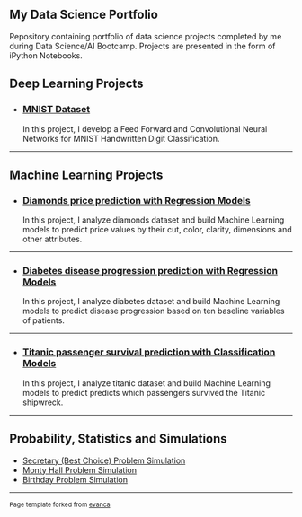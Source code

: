 ## My Data Science Portfolio

Repository containing portfolio of data science projects completed by me during Data Science/AI Bootcamp. Projects are presented in the form of iPython Notebooks.


## Deep Learning Projects

- ### [MNIST Dataset](https://github.com/zoisan/zoisan.github.io/blob/master/MNIST.md)

  In this project, I develop a Feed Forward and Convolutional Neural Networks for MNIST Handwritten Digit Classification.


---
## Machine Learning Projects

- ### [Diamonds price prediction with Regression Models](https://github.com/zoisan/zoisan.github.io/blob/master/Diamonds.md)

  In this project, I analyze diamonds dataset and build Machine Learning models to predict price values by their cut, color, clarity, dimensions and other attributes.


---

- ### [Diabetes disease progression prediction with Regression Models](https://github.com/zoisan/zoisan.github.io/blob/master/Diabetes.md)

  In this project, I analyze diabetes dataset and build Machine Learning models to predict disease progression based on ten baseline variables of patients.


---

- ### [Titanic passenger survival prediction with Classification Models](https://github.com/zoisan/zoisan.github.io/blob/master/Titanic.md)

  In this project, I analyze titanic dataset and build Machine Learning models to predict predicts which passengers survived the Titanic shipwreck.

---


## Probability, Statistics and Simulations

- [Secretary (Best Choice) Problem Simulation](https://github.com/zoisan/zoisan.github.io/blob/master/prob_stat/Secretary_Best_Choice_Problem_Simulation.md)
- [Monty Hall Problem Simulation](https://github.com/zoisan/zoisan.github.io/blob/master/prob_stat/Monty_Hall_Problem_Simulation.md)
- [Birthday Problem Simulation](https://github.com/zoisan/zoisan.github.io/blob/master/prob_stat/Birthday_Problem.md)





---
<p style="font-size:11px">Page template forked from <a href="https://github.com/evanca/quick-portfolio">evanca</a></p>
<!-- Remove above link if you don't want to attibute -->

